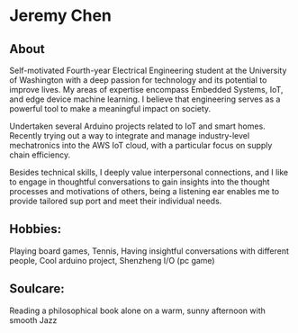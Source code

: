 # Jeremy Chen
## About
Self-motivated Fourth-year Electrical Engineering student at the University of Washington with a deep passion for technology and its potential to improve lives. My areas of expertise encompass Embedded Systems, IoT, and edge device machine learning. I believe that engineering serves as a powerful tool to make a meaningful impact on society.

Undertaken several Arduino projects related to IoT and smart homes. Recently trying out a way to integrate and manage industry-level mechatronics into the AWS IoT cloud, with a particular focus on supply chain efficiency.

Besides technical skills, I deeply value interpersonal connections, and I like to engage in thoughtful conversations to gain insights into the thought processes and motivations of others, being a listening ear enables me to provide tailored sup port and meet their individual needs.

## Hobbies:
Playing board games, Tennis, Having insightful conversations with different people, Cool arduino project, Shenzheng I/O (pc game)


## Soulcare:
Reading a philosophical book alone on a warm, sunny afternoon with smooth Jazz

